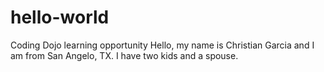 # hello-world
Coding Dojo learning opportunity
Hello, my name is Christian Garcia and I am from San Angelo, TX.
I have two kids and a spouse.
